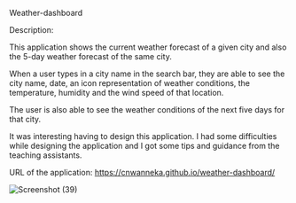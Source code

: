 Weather-dashboard

Description:

This application shows the current weather forecast of a given city and also the 5-day weather forecast of the same city.

When a user types in a city name in the search bar, they are able to see the city name, date, an icon representation of weather conditions, the temperature, humidity and the wind speed of that location.

The user is also able to see the weather conditions of the next five days for that city.

It was interesting having to design this application. I had some difficulties while designing the application and I got some tips and guidance from the teaching assistants.

URL of the application: https://cnwanneka.github.io/weather-dashboard/


![Screenshot (39)](https://user-images.githubusercontent.com/68708065/227428870-f8d31c07-236e-4c5f-a293-89f132c63194.png)


